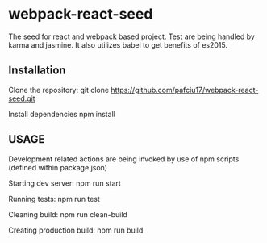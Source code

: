 # webpack-react-seed
The seed for react and webpack based project.
Test are being handled by karma and jasmine. It also utilizes babel to get benefits of es2015.

## Installation

Clone the repository:
git clone https://github.com/pafciu17/webpack-react-seed.git

Install dependencies
npm install

## USAGE

Development related actions are being invoked by use of npm scripts (defined within package.json)

Starting dev server:
npm run start

Running tests:
npm run test

Cleaning build:
npm run clean-build

Creating production build:
npm run build
